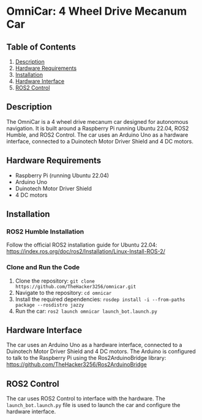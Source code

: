 **OmniCar: 4 Wheel Drive Mecanum Car**
=====================================

**Table of Contents**
-------------------

1. [Description](#description)
2. [Hardware Requirements](#hardware-requirements)
3. [Installation](#installation)
4. [Hardware Interface](#hardware-interface)
5. [ROS2 Control](#ros2-control)

**Description**
---------------

The OmniCar is a 4 wheel drive mecanum car designed for autonomous navigation. It is built around a Raspberry Pi running Ubuntu 22.04, ROS2 Humble, and ROS2 Control. The car uses an Arduino Uno as a hardware interface, connected to a Duinotech Motor Driver Shield and 4 DC motors.

**Hardware Requirements**
------------------------

* Raspberry Pi (running Ubuntu 22.04)
* Arduino Uno
* Duinotech Motor Driver Shield
* 4 DC motors

**Installation**
---------------

### ROS2 Humble Installation

Follow the official ROS2 installation guide for Ubuntu 22.04: https://index.ros.org/doc/ros2/Installation/Linux-Install-ROS-2/

### Clone and Run the Code

1. Clone the repository: `git clone https://github.com/TheHacker3256/omnicar.git`
2. Navigate to the repository: `cd omnicar`
3. Install the required dependencies: `rosdep install -i --from-paths package --rosdistro jazzy`
4. Run the car: `ros2 launch omnicar launch_bot.launch.py`

**Hardware Interface**
---------------------

The car uses an Arduino Uno as a hardware interface, connected to a Duinotech Motor Driver Shield and 4 DC motors. The Arduino is configured to talk to the Raspberry Pi using the Ros2ArduinoBridge library: https://github.com/TheHacker3256/Ros2ArduinoBridge

**ROS2 Control**
----------------

The car uses ROS2 Control to interface with the hardware. The `launch_bot.launch.py` file is used to launch the car and configure the hardware interface.

